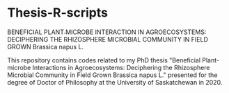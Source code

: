 # Thesis-R-scripts
BENEFICIAL PLANT˗MICROBE INTERACTION IN AGROECOSYSTEMS: DECIPHERING THE RHIZOSPHERE MICROBIAL COMMUNITY IN FIELD GROWN Brassica napus L.

This repository contains codes related to my PhD thesis "Beneficial Plant-microbe Interactions in Agroecosystems: Deciphering the Rhizosphere Microbial Community in Field Grown Brassica napus L." presented for the degree of Doctor of Philosophy at the University of Saskatchewan in 2020. 
